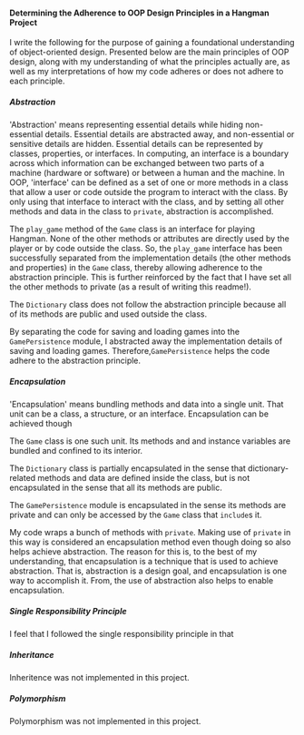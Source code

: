 #### Determining the Adherence to OOP Design Principles in a Hangman Project

I write the following for the purpose of gaining a foundational understanding of object-oriented design. Presented below are the main principles of OOP design, along with my understanding of what the principles actually are, as well as my interpretations of how my code adheres or does not adhere to each principle.

##### Abstraction

'Abstraction' means representing essential details while hiding non-essential details. Essential details are abstracted away, and non-essential or sensitive details are hidden. Essential details can be represented by classes, properties, or interfaces. In computing, an interface is a boundary across which information can be exchanged between two parts of a machine (hardware or software) or between a human and the machine. In OOP, 'interface' can be defined as a set of one or more methods in a class that allow a user or code outside the program to interact with the class. By only using that interface to interact with the class, and by setting all other methods and data in the class to `private`, abstraction is accomplished.

The `play_game` method of the `Game` class is an interface for playing Hangman. None of the other methods or attributes are directly used by the player or by code outside the class. So, the `play_game` interface has been successfully separated from the implementation details (the other methods and properties) in the `Game` class, thereby allowing adherence to the abstraction principle. This is further reinforced by the fact that I have set all the other methods to private (as a result of writing this readme!).

The `Dictionary` class does not follow the abstraction principle because all of its methods are public and used outside the class.

By separating the code for saving and loading games into the `GamePersistence` module, I abstracted away the implementation details of saving and loading games. Therefore,`GamePersistence` helps the code adhere to the abstraction principle.

##### Encapsulation

'Encapsulation' means bundling methods and data into a single unit. That unit can be a class, a structure, or an interface. Encapsulation can be achieved though 

The `Game` class is one such unit. Its methods and and instance variables are bundled and confined to its interior.

The `Dictionary` class is partially encapsulated in the sense that dictionary-related methods and data are defined inside the class, but is not encapsulated in the sense that all its methods are public.

The `GamePersistence` module is encapsulated in the sense its methods are private and can only be accessed by the `Game` class that `include`s it.

My code wraps a bunch of methods with `private`. Making use of `private` in this way is considered an encapsulation method even though doing so also helps achieve abstraction. The reason for this is, to the best of my understanding, that encapsulation is a technique that is used to achieve abstraction. That is, abstraction is a design goal, and encapsulation is one way to accomplish it. From, the use of abstraction also helps to enable encapsulation.

##### Single Responsibility Principle

I feel that I followed the single responsibility principle in that 

##### Inheritance

Inheritence was not implemented in this project.

##### Polymorphism

Polymorphism was not implemented in this project.